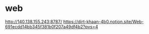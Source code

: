 # web
http://140.138.155.243:8787/
https://dirt-khaan-4b0.notion.site/Web-691ecdd14bb345f381b0f207a49df4b2?pvs=4

